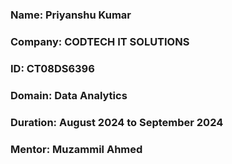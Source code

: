 ### Name: Priyanshu Kumar
### Company: CODTECH IT SOLUTIONS
### ID: CT08DS6396
### Domain: Data Analytics
### Duration:  August 2024 to September 2024
### Mentor: Muzammil Ahmed
#
